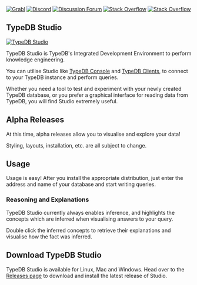 [![Grabl](https://grabl.io/api/status/vaticle/typedb/badge.svg)](https://grabl.io/vaticle/typedb-workbase)
[![Discord](https://img.shields.io/discord/665254494820368395?color=7389D8&label=chat&logo=discord&logoColor=ffffff)](https://vaticle.com/discord)
[![Discussion Forum](https://img.shields.io/discourse/https/forum.vaticle.com/topics.svg)](https://forum.vaticle.com)
[![Stack Overflow](https://img.shields.io/badge/stackoverflow-typedb-796de3.svg)](https://stackoverflow.com/questions/tagged/typedb)
[![Stack Overflow](https://img.shields.io/badge/stackoverflow-typeql-3dce8c.svg)](https://stackoverflow.com/questions/tagged/typeql)

## TypeDB Studio

[![TypeDB Studio](https://user-images.githubusercontent.com/567679/170486678-8f226139-4163-4356-8567-082abf8487cc.png)](https://user-images.githubusercontent.com/567679/170486678-8f226139-4163-4356-8567-082abf8487cc.png)

TypeDB Studio is TypeDB's Integrated Development Environment to perform knowledge engineering.

You can utilise Studio like [TypeDB Console](http://docs.vaticle.com/docs/running-typedb/console)
and [TypeDB Clients](http://docs.vaticle.com/docs/client-api/overview), to connect to your TypeDB instance and perform
queries.

Whether you need a tool to test and experiment with your newly created TypeDB database, or you prefer a graphical
interface for reading data from TypeDB, you will find Studio extremely useful.

## Alpha Releases

At this time, alpha releases allow you to visualise and explore your data!

Styling, layouts, installation, etc. are all subject to change.

## Usage

Usage is easy! After you install the appropriate distribution, just enter the address and name of your database and
start writing queries.

### Reasoning and Explanations

TypeDB Studio currently always enables inference, and highlights the concepts which are inferred when visualising
answers to your query.

Double click the inferred concepts to retrieve their explanations and visualise how the fact was inferred.

## Download TypeDB Studio

TypeDB Studio is available for Linux, Mac and Windows. Head over to
the [Releases page](https://github.com/vaticle/typedb-studio/releases) to download and install the latest release of
Studio.
